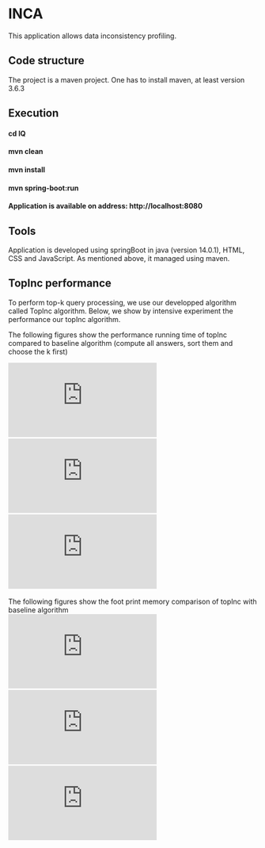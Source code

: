 # INCA 
This application allows data inconsistency profiling.

## Code structure

The project is a maven project. One has to install maven, at least version 3.6.3

## Execution 
#### cd IQ
####  mvn clean
####  mvn install
####  mvn spring-boot:run
####  Application is available on address: http://localhost:8080

## Tools 
Application is developed using springBoot in java (version 14.0.1), HTML, CSS and JavaScript. As mentioned above, it managed using maven.


## TopInc performance
To perform top-k query processing, we use our developped algorithm called TopInc algorithm. Below, we show by intensive experiment the performance our topInc algorithm.

The following figures show the performance running time of topInc compared to baseline algorithm (compute all answers, sort them and choose the k first)

![alt time running query Q1](https://github.com/oussissa123/INCA/blob/master/time_Q1.pdf)\
![alt time running query Q2](https://github.com/oussissa123/INCA/blob/master/time_Q2.pdf)
![alt time running query Q8](https://github.com/oussissa123/INCA/blob/master/time_Q8.pdf)

The following figures show the  foot print memory comparison of topInc with baseline algorithm \
![alt fp.memory query Q1](https://github.com/oussissa123/INCA/blob/master/memory_Q1.pdf)
![alt fp.memory query Q2](https://github.com/oussissa123/INCA/blob/master/memory_Q2.pdf)
![alt fp.memory query Q8](https://github.com/oussissa123/INCA/blob/master/memory_Q8.pdf)
